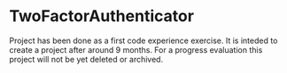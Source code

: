 # TwoFactorAuthenticator
Project has been done as a first code experience exercise. It is inteded to create a project after around 9 months. 
For a progress evaluation this project will not be yet deleted or archived.
